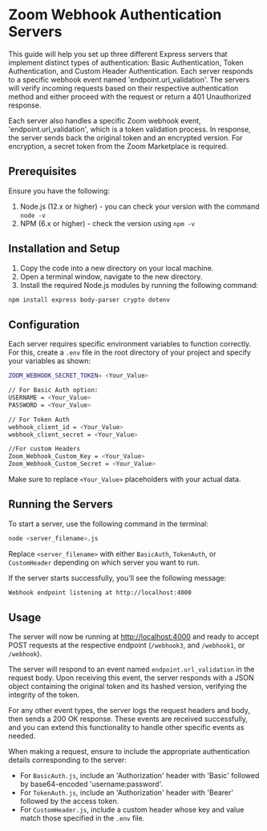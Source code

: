 # Zoom Webhook Authentication Servers

This guide will help you set up three different Express servers that implement distinct types of authentication: Basic Authentication, Token Authentication, and Custom Header Authentication. Each server responds to a specific webhook event named 'endpoint.url_validation'. The servers will verify incoming requests based on their respective authentication method and either proceed with the request or return a 401 Unauthorized response.

Each server also handles a specific Zoom webhook event, 'endpoint.url_validation', which is a token validation process. In response, the server sends back the original token and an encrypted version. For encryption, a secret token from the Zoom Marketplace is required.

## Prerequisites
Ensure you have the following:

1. Node.js (12.x or higher) - you can check your version with the command `node -v`
2. NPM (6.x or higher) - check the version using `npm -v`

## Installation and Setup
1. Copy the code into a new directory on your local machine. 
2. Open a terminal window, navigate to the new directory.
3. Install the required Node.js modules by running the following command: 

```bash
npm install express body-parser crypto dotenv
```
   
## Configuration
Each server requires specific environment variables to function correctly. For this, create a `.env` file in the root directory of your project and specify your variables as shown:

```bash
ZOOM_WEBHOOK_SECRET_TOKEN= <Your_Value>

// For Basic Auth option:
USERNAME = <Your_Value>
PASSWORD = <Your_Value>

// For Token Auth
webhook_client_id = <Your_Value>
webhook_client_secret = <Your_Value>

//For custom Headers
Zoom_Webhook_Custom_Key = <Your_Value>
Zoom_Webhook_Custom_Secret = <Your_Value>
```

Make sure to replace `<Your_Value>` placeholders with your actual data.

## Running the Servers
To start a server, use the following command in the terminal:

```bash
node <server_filename>.js
```

Replace `<server_filename>` with either `BasicAuth`, `TokenAuth`, or `CustomHeader` depending on which server you want to run.

If the server starts successfully, you'll see the following message:

```bash
Webhook endpoint listening at http://localhost:4000
```

## Usage
The server will now be running at [http://localhost:4000](http://localhost:4000) and ready to accept POST requests at the respective endpoint (`/webhook3`, and `/webhook1`, or `/webhook`).

The server will respond to an event named `endpoint.url_validation` in the request body. Upon receiving this event, the server responds with a JSON object containing the original token and its hashed version, verifying the integrity of the token. 

For any other event types, the server logs the request headers and body, then sends a 200 OK response. These events are received successfully, and you can extend this functionality to handle other specific events as needed. 

When making a request, ensure to include the appropriate authentication details corresponding to the server:

- For `BasicAuth.js`, include an 'Authorization' header with 'Basic' followed by base64-encoded 'username:password'.
- For `TokenAuth.js`, include an 'Authorization' header with 'Bearer' followed by the access token.
- For `CustomHeader.js`, include a custom header whose key and value match those specified in the `.env` file.
